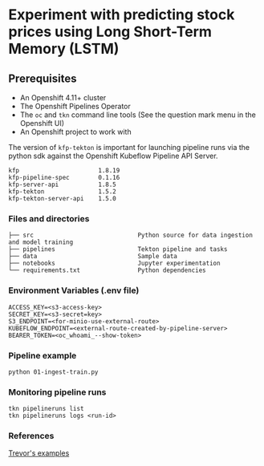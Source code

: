 # Experiment with predicting stock prices using Long Short-Term Memory (LSTM)

## Prerequisites
- An Openshift 4.11+ cluster
- The Openshift Pipelines Operator
- The `oc` and `tkn` command line tools (See the question mark menu in the Openshift UI)
- An Openshift project to work with

The version of `kfp-tekton` is important for launching pipeline runs
via the python sdk against the Openshift Kubeflow Pipeline API Server.
```
kfp                      1.8.19
kfp-pipeline-spec        0.1.16
kfp-server-api           1.8.5
kfp-tekton               1.5.2
kfp-tekton-server-api    1.5.0
```

### Files and directories
```
├── src                             Python source for data ingestion and model training
├── pipelines                       Tekton pipeline and tasks 
├── data                            Sample data
├── notebooks                       Jupyter experimentation
└── requirements.txt                Python dependencies
```

### Environment Variables (.env file)
```
ACCESS_KEY=<s3-access-key>
SECRET_KEY=<s3-secret=key>
S3_ENDPOINT=<for-minio-use-external-route>
KUBEFLOW_ENDPOINT=<external-route-created-by-pipeline-server>
BEARER_TOKEN=<oc_whoami_--show-token>
```
### Pipeline example
```
python 01-ingest-train.py
```

### Monitoring pipeline runs
```
tkn pipelineruns list
tkn pipelineruns logs <run-id>
```

### References
[Trevor's examples](https://github.com/rh-datascience-and-edge-practice/kubeflow-examples.git)
